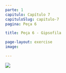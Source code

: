 ```yaml
---
parte: 1
capitulo: Capítulo 7
capituloSlug: capitulo-7
pagina: Peça 6

title: Peça 6 - Gipsofila

page-layout: exercise
image:

---
```


<img src="{{site.baseurl}}/assets/graphics/content/7_1_6_1.png"/>